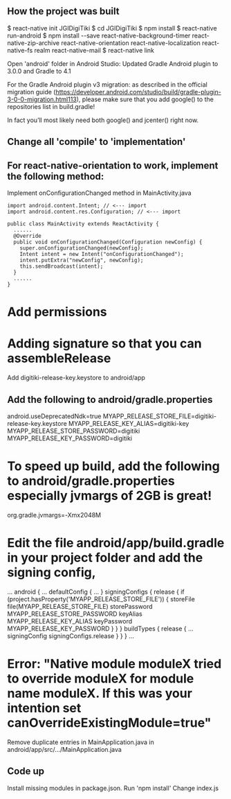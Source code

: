 ## How the project was built
$ react-native init JGIDigiTiki
$ cd JGIDigiTiki
$ npm install
$ react-native run-android
$ npm install --save react-native-background-timer react-native-zip-archive react-native-orientation react-native-localization react-native-fs realm react-native-mail
$ react-native link

Open 'android' folder in Android Studio:
Updated Gradle Android plugin to 3.0.0 and Gradle to 4.1

For the Gradle Android plugin v3 migration: as described in the official migration guide (https://developer.android.com/studio/build/gradle-plugin-3-0-0-migration.html113), please make sure that you add google() to the repositories list in build.gradle!

In fact you’ll most likely need both google() and jcenter() right now.

## Change all 'compile' to 'implementation'

## For react-native-orientation to work, implement the following method:
Implement onConfigurationChanged method in MainActivity.java

    import android.content.Intent; // <--- import
    import android.content.res.Configuration; // <--- import

    public class MainActivity extends ReactActivity {
      ......
      @Override
      public void onConfigurationChanged(Configuration newConfig) {
        super.onConfigurationChanged(newConfig);
        Intent intent = new Intent("onConfigurationChanged");
        intent.putExtra("newConfig", newConfig);
        this.sendBroadcast(intent);
      }
      ......
    }

# Add permissions
<uses-permission android:name="android.permission.WRITE_EXTERNAL_STORAGE" />
<uses-permission android:name="android.permission.READ_EXTERNAL_STORAGE" />
<uses-permission android:name="android.permission.ACCESS_FINE_LOCATION" />

# Adding signature so that you can assembleRelease
Add digitiki-release-key.keystore to android/app

## Add the following to android/gradle.properties
android.useDeprecatedNdk=true
MYAPP_RELEASE_STORE_FILE=digitiki-release-key.keystore
MYAPP_RELEASE_KEY_ALIAS=digitiki-key
MYAPP_RELEASE_STORE_PASSWORD=digitiki
MYAPP_RELEASE_KEY_PASSWORD=digitiki

# To speed up build, add the following to android/gradle.properties especially jvmargs of 2GB is great!
org.gradle.jvmargs=-Xmx2048M

# Edit the file android/app/build.gradle in your project folder and add the signing config,

...
android {
    ...
    defaultConfig { ... }
    signingConfigs {
        release {
            if (project.hasProperty('MYAPP_RELEASE_STORE_FILE')) {
                storeFile file(MYAPP_RELEASE_STORE_FILE)
                storePassword MYAPP_RELEASE_STORE_PASSWORD
                keyAlias MYAPP_RELEASE_KEY_ALIAS
                keyPassword MYAPP_RELEASE_KEY_PASSWORD
            }
        }
    }
    buildTypes {
        release {
            ...
            signingConfig signingConfigs.release
        }
    }
}
...

# Error: "Native module moduleX tried to override moduleX for module name moduleX. If this was your intention set canOverrideExistingModule=true"
Remove duplicate entries in MainApplication.java in android/app/src/.../MainApplication.java

## Code up
Install missing modules in package.json. Run 'npm install'
Change index.js
